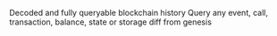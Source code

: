 Decoded and fully queryable blockchain history
Query any event, call, transaction, balance, state or storage diff from genesis